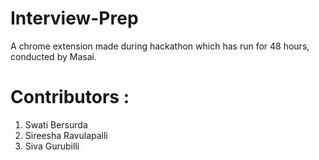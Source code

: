 # Interview-Prep
A chrome extension made during hackathon which has run for 48 hours, conducted by Masai.


# Contributors : 
1. Swati Bersurda
2. Sireesha Ravulapalli
3. Siva Gurubilli 







